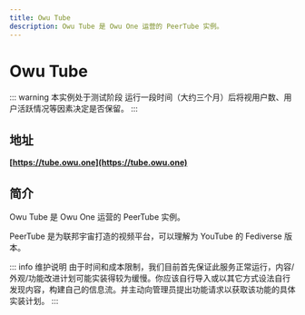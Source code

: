 ```yaml
---
title: Owu Tube
description: Owu Tube 是 Owu One 运营的 PeerTube 实例。
---
```


# Owu Tube <Badge text="Beta" type="warning"/>

::: warning 本实例处于测试阶段
运行一段时间（大约三个月）后将视用户数、用户活跃情况等因素决定是否保留。
:::

## 地址

**[https://tube.owu.one](https://tube.owu.one)**

## 简介

Owu Tube 是 Owu One 运营的 PeerTube 实例。

PeerTube 是为联邦宇宙打造的视频平台，可以理解为 YouTube 的 Fediverse 版本。

::: info 维护说明
由于时间和成本限制，我们目前首先保证此服务正常运行，内容/外观/功能改进计划可能实装得较为缓慢。你应该自行导入或以其它方式设法自行发现内容，构建自己的信息流。并主动向管理员提出功能请求以获取该功能的具体实装计划。
:::
